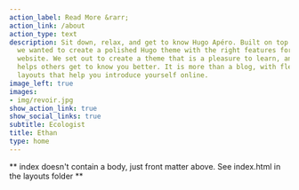 ```yaml
---
action_label: Read More &rarr;
action_link: /about
action_type: text
description: Sit down, relax, and get to know Hugo Apéro. Built on top of Blogophonic,
  we wanted to create a polished Hugo theme with the right features for a true personal
  website. We set out to create a theme that is a pleasure to learn, and one that
  helps others get to know you better. It is more than a blog, with flexible custom
  layouts that help you introduce yourself online.
image_left: true
images:
- img/revoir.jpg
show_action_link: true
show_social_links: true
subtitle: Ecologist
title: Ethan
type: home
---
```


** index doesn't contain a body, just front matter above.
See index.html in the layouts folder **
